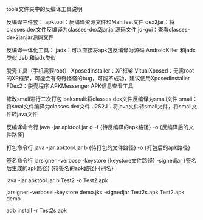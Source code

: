 tools文件夹中的反编译工具说明


反编译三件套：
apktool：反编译资源文件和Manifest文件
dex2jar：将classes.dex文件反编译为classes-dex2jar.jar源码文件
jd-gui：查看classes-dex2jar.jar源码文件


反编译一体化工具：
jadx：可以直接将apk包反编译为源码
AndroidKiller 和jadx类似
Jeb 和jadx类似


脱壳工具（手机需要root）
XposedInstaller：XP框架
VitualXposed：无需root的XP框架，可能会有奇奇怪怪的bug，可能不成功，建议使用XposedInstaller
FDex2：脱壳程序
APKMessenger APK信息查看工具


修改smali进行二次打包
baksmali:将classes.dex文件反编译为smali文件
smali：将smai文件编译为classes.dex文件
J2S2J：将java文件转smali文件，将smali文件转java文件





反编译命令行
java -jar apktool.jar d -f {待反编译的apk路径} -o {反编译后的文件路径}

打包命令行
java -jar apktool.jar b {待打包的文件路径} -o {打包后的apk路径}

签名命令行
jarsigner -verbose -keystore {keystore文件路径} -signedjar {签名后生成的apk路径} {待签名的apk路径} {别名}



java -jar apktool.jar b Test2 -o Test2.apk

jarsigner -verbose -keystore demo.jks -signedjar Test2s.apk Test2.apk demo

adb install -r Test2s.apk
